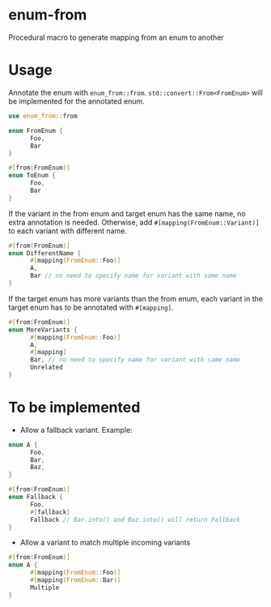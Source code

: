 # enum-from
Procedural macro to generate mapping from an enum to another

# Usage
Annotate the enum with `enum_from::from`.
`std::convert::From<FromEnum>` will be implemented for the annotated enum.
```rust
use enum_from::from

enum FromEnum {
      Foo,
      Bar
}

#[from(FromEnum)]
enum ToEnum {
      Foo,
      Bar
}
```

If the variant in the from enum and target enum has the same name, no extra annotation is needed.
Otherwise, add `#[mapping(FromEnum::Variant)]` to each variant with different name.

```rust
#[from(FromEnum)]
enum DifferentName {
      #[mapping(FromEnum::Foo)]
      A,
      Bar // no need to specify name for variant with same name 
}
```

If the target enum has more variants than the from enum, each variant in the target enum has to be annotated with `#[mapping]`.
```rust
#[from(FromEnum)]
enum MoreVariants {
      #[mapping(FromEnum::Foo)]
      A,
      #[mapping]
      Bar, // no need to specify name for variant with same name
      Unrelated
}
```

# To be implemented
* Allow a fallback variant. Example:
```rust
enum A {
      Foo,
      Bar,
      Baz,
}

#[from(FromEnum)]
enum Fallback {
      Foo,
      #[fallback]
      Fallback // Bar.into() and Baz.into() will return Fallback
}
```

* Allow a variant to match multiple incoming variants
```rust
#[from(FromEnum)]
enum A {
      #[mapping(FromEnum::Foo)]
      #[mapping(FromEnum::Bar)]
      Multiple
}
```

